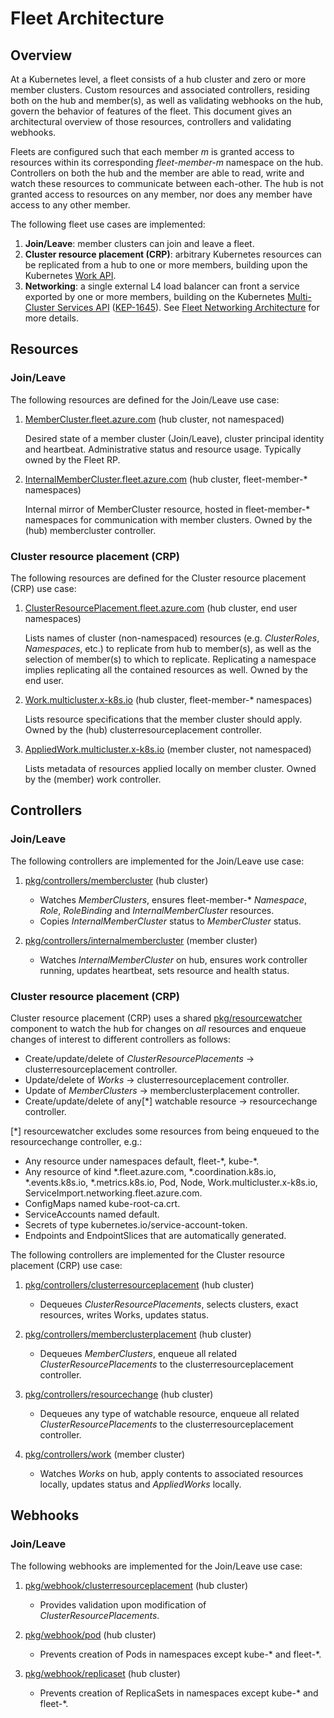 # Fleet Architecture

## Overview

At a Kubernetes level, a fleet consists of a hub cluster and zero or more member clusters.  Custom resources and associated controllers,
residing both on the hub and member(s), as well as validating webhooks on the hub, govern the behavior of features of the fleet.  This
document gives an architectural overview of those resources, controllers and validating webhooks.

Fleets are configured such that each member *m* is granted access to resources within its corresponding *fleet-member-m* namespace on the
hub.  Controllers on both the hub and the member are able to read, write and watch these resources to communicate between each-other.  The
hub is not granted access to resources on any member, nor does any member have access to any other member.

The following fleet use cases are implemented:

1. **Join/Leave**: member clusters can join and leave a fleet.
1. **Cluster resource placement (CRP)**: arbitrary Kubernetes resources can be replicated from a hub to one or more members, building upon
   the Kubernetes [Work API](https://github.com/Azure/k8s-work-api).
1. **Networking**: a single external L4 load balancer can front a service exported by one or more members, building on the Kubernetes
   [Multi-Cluster Services API](https://github.com/kubernetes-sigs/mcs-api)
   ([KEP-1645](https://github.com/kubernetes/enhancements/tree/master/keps/sig-multicluster/1645-multi-cluster-services-api)).  See
   [Fleet Networking Architecture](https://github.com/Azure/fleet-networking/blob/master/docs/architecture.md) for more details.

## Resources

### Join/Leave

The following resources are defined for the Join/Leave use case:

1. [MemberCluster.fleet.azure.com](https://github.com/Azure/fleet/blob/master/apis/v1alpha1/membercluster_types.go#:~:text=type%20MemberCluster%20struct%20%7B)
   (hub cluster, not namespaced)

   Desired state of a member cluster (Join/Leave), cluster principal identity and heartbeat.  Administrative status and resource usage.
   Typically owned by the Fleet RP.

1. [InternalMemberCluster.fleet.azure.com](https://github.com/Azure/fleet/blob/master/apis/v1alpha1/internalmembercluster_types.go#:~:text=type%20InternalMemberCluster%20struct%20%7B)
   (hub cluster, fleet-member-\* namespaces)

   Internal mirror of MemberCluster resource, hosted in fleet-member-\* namespaces for communication with member clusters.  Owned by the
   (hub) membercluster controller.

### Cluster resource placement (CRP)

The following resources are defined for the Cluster resource placement (CRP) use case:

1. [ClusterResourcePlacement.fleet.azure.com](https://github.com/Azure/fleet/blob/main/apis/v1alpha1/clusterresourceplacement_types.go#:~:text=type%20ClusterResourcePlacement%20struct%20%7B)
   (hub cluster, end user namespaces)

   Lists names of cluster (non-namespaced) resources (e.g. *ClusterRoles*, *Namespaces*, etc.) to replicate from hub to member(s), as well
   as the selection of member(s) to which to replicate.  Replicating a namespace implies replicating all the contained resources as well.
   Owned by the end user.

1. [Work.multicluster.x-k8s.io](https://github.com/Azure/k8s-work-api/blob/master/pkg/apis/v1alpha1/work_types.go#:~:text=type%20Work%20struct%20%7B)
   (hub cluster, fleet-member-\* namespaces)

   Lists resource specifications that the member cluster should apply.  Owned by the (hub) clusterresourceplacement controller.

1. [AppliedWork.multicluster.x-k8s.io](https://github.com/Azure/k8s-work-api/blob/master/pkg/apis/v1alpha1/appliedwork_type.go#:~:text=type%20AppliedWork%20struct%20%7B)
   (member cluster, not namespaced)

   Lists metadata of resources applied locally on member cluster.  Owned by the (member) work controller.

## Controllers

### Join/Leave

The following controllers are implemented for the Join/Leave use case:

1. [pkg/controllers/membercluster](https://github.com/Azure/fleet/tree/main/pkg/controllers/membercluster) (hub cluster)

   * Watches *MemberClusters*, ensures fleet-member-\* *Namespace*, *Role*, *RoleBinding* and *InternalMemberCluster* resources.
   * Copies *InternalMemberCluster* status to *MemberCluster* status.

1. [pkg/controllers/internalmembercluster](https://github.com/Azure/fleet/tree/main/pkg/controllers/internalmembercluster) (member cluster)

   * Watches *InternalMemberCluster* on hub, ensures work controller running, updates heartbeat, sets resource and health status.

### Cluster resource placement (CRP)

Cluster resource placement (CRP) uses a shared [pkg/resourcewatcher](https://github.com/Azure/fleet/tree/main/pkg/resourcewatcher) component
to watch the hub for changes on *all* resources and enqueue changes of interest to different controllers as follows:

* Create/update/delete of *ClusterResourcePlacements* -> clusterresourceplacement controller.
* Update/delete of *Works* -> clusterresourceplacement controller.
* Update of *MemberClusters* -> memberclusterplacement controller.
* Create/update/delete of any[*] watchable resource -> resourcechange controller.

[*] resourcewatcher excludes some resources from being enqueued to the resourcechange controller, e.g.:
* Any resource under namespaces default, fleet-\*, kube-\*.
* Any resource of kind *.fleet.azure.com, *.coordination.k8s.io, *.events.k8s.io, *.metrics.k8s.io, Pod, Node, Work.multicluster.x-k8s.io,
  ServiceImport.networking.fleet.azure.com.
* ConfigMaps named kube-root-ca.crt.
* ServiceAccounts named default.
* Secrets of type kubernetes.io/service-account-token.
* Endpoints and EndpointSlices that are automatically generated.

The following controllers are implemented for the Cluster resource placement (CRP) use case:

1. [pkg/controllers/clusterresourceplacement](https://github.com/Azure/fleet/tree/main/pkg/controllers/clusterresourceplacement) (hub cluster)

   * Dequeues *ClusterResourcePlacements*, selects clusters, exact resources, writes Works, updates status.

1. [pkg/controllers/memberclusterplacement](https://github.com/Azure/fleet/tree/main/pkg/controllers/memberclusterplacement) (hub cluster)

   * Dequeues *MemberClusters*, enqueue all related *ClusterResourcePlacements* to the clusterresourceplacement controller.

1. [pkg/controllers/resourcechange](https://github.com/Azure/fleet/tree/main/pkg/controllers/resourcechange) (hub cluster)

   * Dequeues any type of watchable resource, enqueue all related *ClusterResourcePlacements* to the clusterresourceplacement controller.

1. [pkg/controllers/work](https://github.com/Azure/fleet/tree/main/pkg/controllers/work) (member cluster)

   * Watches *Works* on hub, apply contents to associated resources locally, updates status and *AppliedWorks* locally.

## Webhooks

### Join/Leave

The following webhooks are implemented for the Join/Leave use case:

1. [pkg/webhook/clusterresourceplacement](https://github.com/Azure/fleet/tree/main/pkg/webhook/clusterresourceplacement) (hub cluster)

   * Provides validation upon modification of *ClusterResourcePlacements*.

1. [pkg/webhook/pod](https://github.com/Azure/fleet/tree/main/pkg/webhook/pod) (hub cluster)

   * Prevents creation of Pods in namespaces except kube-\* and fleet-\*.

1. [pkg/webhook/replicaset](https://github.com/Azure/fleet/tree/main/pkg/webhook/replicaset) (hub cluster)

   * Prevents creation of ReplicaSets in namespaces except kube-\* and fleet-\*.
